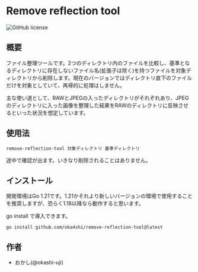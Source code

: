# Remove reflection tool
![GitHub license](https://img.shields.io/badge/license-MIT-blue.svg)

## 概要

ファイル整理ツールです。2つのディレクトリ内のファイルを比較し、基準となるディレクトリに存在しないファイル名(拡張子は除く)を持つファイルを対象ディレクトリから削除します。現在のバージョンではディレクトリ直下のファイルだけを対象としていて、再帰的に処理はしません。

主な使い道として、RAWとJPEGの入ったディレクトリがそれぞれあり、JPEGのディレクトリに入った画像を整理した結果をRAWのディレクトリに反映させるといった状況を想定しています。


## 使用法

```
remove-reflection-tool 対象ディレクトリ 基準ディレクトリ
```

途中で確認が出ます。いきなり削除されることはありません。


## インストール

開発環境はGo 1.21です。1.21かそれより新しいバージョンの環境で使用することを推奨しますが、恐らく1.18以降なら動作すると思います。

go install で導入できます。

```
go install github.com/oka4shi/remove-reflection-tool@latest
```

## 作者

- おかし(@okashi-uji)
